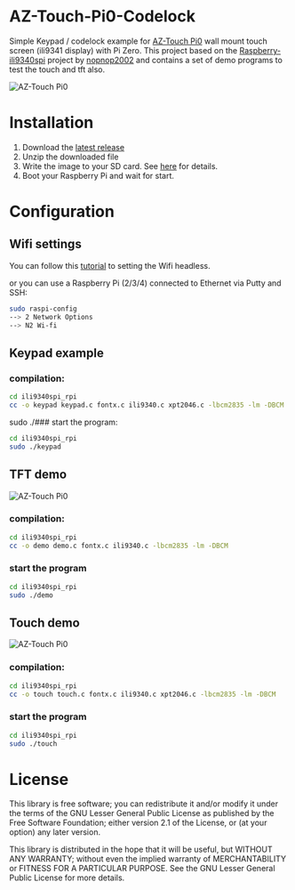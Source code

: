 # AZ-Touch-Pi0-Codelock

Simple Keypad / codelock example for [AZ-Touch Pi0](https://www.hwhardsoft.de/english/projects/az-touch-pi0) wall mount touch screen (ili9341 display) with Pi Zero. This project based on the [Raspberry-ili9340spi](https://github.com/nopnop2002/Raspberry-ili9340spi) project by [nopnop2002](https://github.com/nopnop2002) and contains a set of demo programs to test the touch and tft also.

![AZ-Touch Pi0](https://user-images.githubusercontent.com/3049858/79955903-b58f4580-847f-11ea-8a44-0ffad80f72f7.jpg)

# Installation

1. Download the [latest release](https://drive.google.com/file/d/1fyo7i7ajvh9Jw3eJMkq-weTJ9HY11tWT/)
2. Unzip the downloaded file
3. Write the image to your SD card. See [here](https://www.raspberrypi.org/documentation/installation/installing-images/README.md) for details.
4. Boot your Raspberry Pi and wait for start.

# Configuration

##  Wifi settings
You can follow this [tutorial](https://www.raspberrypi.org/documentation/configuration/wireless/headless.md) to setting the Wifi headless. 

or you can use a Raspberry Pi (2/3/4) connected to Ethernet via Putty and SSH:
```bash
sudo raspi-config
--> 2 Network Options
--> N2 Wi-fi
``` 

## Keypad example

### compilation:

```bash
cd ili9340spi_rpi
cc -o keypad keypad.c fontx.c ili9340.c xpt2046.c -lbcm2835 -lm -DBCM
``` 

sudo ./### start the program:

```bash
cd ili9340spi_rpi
sudo ./keypad
``` 


## TFT demo
![AZ-Touch Pi0](https://user-images.githubusercontent.com/3049858/79959814-dad28280-8484-11ea-9319-92bc764a6ddd.jpg)

### compilation:

```bash
cd ili9340spi_rpi
cc -o demo demo.c fontx.c ili9340.c -lbcm2835 -lm -DBCM
```

### start the program

```bash
cd ili9340spi_rpi
sudo ./demo
``` 

## Touch demo
![AZ-Touch Pi0](https://user-images.githubusercontent.com/3049858/79955903-b58f4580-847f-11ea-8a44-0ffad80f72f7.jpg)

### compilation:

```bash
cd ili9340spi_rpi
cc -o touch touch.c fontx.c ili9340.c xpt2046.c -lbcm2835 -lm -DBCM
``` 
### start the program

```bash
cd ili9340spi_rpi
sudo ./touch
``` 

# License

This library is free software; you can redistribute it and/or
modify it under the terms of the GNU Lesser General Public
License as published by the Free Software Foundation; either
version 2.1 of the License, or (at your option) any later version.

This library is distributed in the hope that it will be useful,
but WITHOUT ANY WARRANTY; without even the implied warranty of
MERCHANTABILITY or FITNESS FOR A PARTICULAR PURPOSE.  See the GNU
Lesser General Public License for more details.
